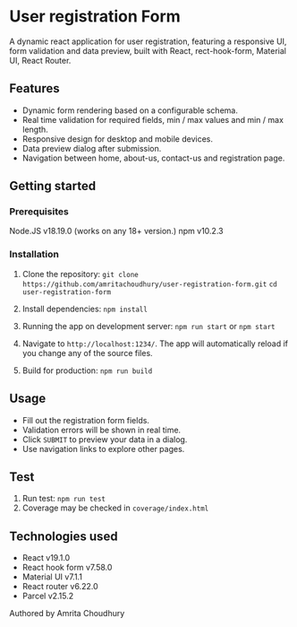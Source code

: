 # User registration Form

A dynamic react application for user registration, featuring a responsive UI, form validation and data preview, built with React, rect-hook-form, Material UI, React Router.

## Features

- Dynamic form rendering based on a configurable schema.
- Real time validation for required fields, min / max values and min / max length.
- Responsive design for desktop and mobile devices.
- Data preview dialog after submission.
- Navigation between home, about-us, contact-us and registration page.

## Getting started

### Prerequisites

Node.JS v18.19.0 (works on any 18+ version.)
npm v10.2.3

### Installation

 1. Clone the repository:
    `git clone https://github.com/amritachoudhury/user-registration-form.git`
    `cd user-registration-form`

 2. Install dependencies:
    `npm install`

 3. Running the app on development server:
    `npm run start` or `npm start`

 4. Navigate to `http://localhost:1234/`. The app will automatically reload if you change any of the source files.

 5. Build for production:
    `npm run build`

## Usage

- Fill out the registration form fields.
- Validation errors will be shown in real time.
- Click `SUBMIT` to preview your data in a dialog.
- Use navigation links to explore other pages.

## Test

 1. Run test: `npm run test`
 2. Coverage may be checked in `coverage/index.html`

## Technologies used

- React v19.1.0
- React hook form v7.58.0
- Material UI v7.1.1
- React router v6.22.0
- Parcel v2.15.2

Authored by Amrita Choudhury
